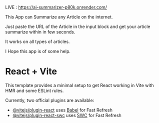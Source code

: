 
LIVE : https://ai-summarizer-p80k.onrender.com/

This App can Summarize any Article on the internet. 

Just paste the URL of the Article in the input block and get your article summarize within in few seconds. 

It works on all types of articles.

I Hope this app is of some help. 

# React + Vite

This template provides a minimal setup to get React working in Vite with HMR and some ESLint rules.

Currently, two official plugins are available:

- [@vitejs/plugin-react](https://github.com/vitejs/vite-plugin-react/blob/main/packages/plugin-react/README.md) uses [Babel](https://babeljs.io/) for Fast Refresh
- [@vitejs/plugin-react-swc](https://github.com/vitejs/vite-plugin-react-swc) uses [SWC](https://swc.rs/) for Fast Refresh
